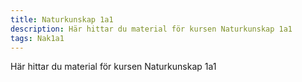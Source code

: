 ```yaml
---
title: Naturkunskap 1a1
description: Här hittar du material för kursen Naturkunskap 1a1
tags: Nak1a1
---
```


Här hittar du material för kursen Naturkunskap 1a1